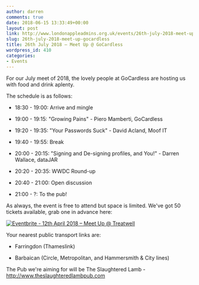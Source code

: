 ```yaml
---
author: darren
comments: true
date: 2018-06-15 13:33:49+00:00
layout: post
link: http://www.londonappleadmins.org.uk/events/26th-july-2018-meet-up-gocardless/
slug: 26th-july-2018-meet-up-gocardless
title: 26th July 2018 – Meet Up @ GoCardless
wordpress_id: 410
categories:
- Events
---
```


For our July meet of 2018, the lovely people at GoCardless are hosting us with food and drink aplenty.

The schedule is as follows:



 	
  * 18:30 - 19:00: Arrive and mingle

 	
  * 19:00 - 19:15: "Growing Pains" - Piero Mamberti, GoCardless

 	
  * 19:20 - 19:35: "Your Passwords Suck" - David Acland, Moof IT

 	
  * 19:40 - 19:55: Break

 	
  * 20:00 - 20:15: "Signing and De-signing profiles, and You!" - Darren Wallace, dataJAR

 	
  * 20:20 - 20:35: WWDC Round-up

 	
  * 20:40 - 21:00: Open discussion

 	
  * 21:00 - ?: To the pub!


As always, the event is free to attend but space is limited. We've got 50 tickets available, grab one in advance here:

[![Eventbrite - 12th April 2018 – Meet Up @ Treatwell](https://www.eventbrite.com/custombutton?eid=39292147872)](https://www.eventbrite.com/e/26th-july-2018-meet-up-gocardless-tickets-47059717883?utm-medium=discovery&utm-campaign=social&utm-content=attendeeshare&aff=escb&utm-source=cp&utm-term=listing)

Your nearest public transport links are:



 	
  * Farringdon (Thameslink)

 	
  * Barbaican (Circle, Metropolitan, and Hammersmith & City lines)


The Pub we're aiming for will be The Slaughtered Lamb - http://www.theslaughteredlambpub.com




